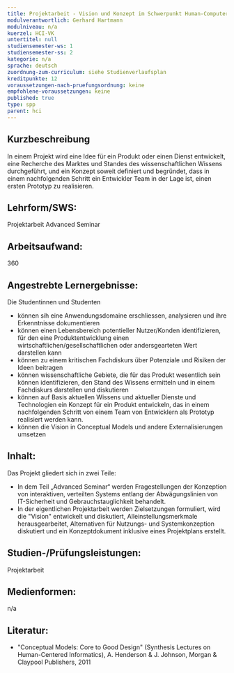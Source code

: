 ```yaml
---
title: Projektarbeit - Vision und Konzept im Schwerpunkt Human-Computer Interaction
modulverantwortlich: Gerhard Hartmann
modulniveau: n/a
kuerzel: HCI-VK
untertitel: null
studiensemester-ws: 1
studiensemester-ss: 2
kategorie: n/a
sprache: deutsch
zuordnung-zum-curriculum: siehe Studienverlaufsplan
kreditpunkte: 12
voraussetzungen-nach-pruefungsordnung: keine
empfohlene-voraussetzungen: keine
published: true
type: spp
parent: hci
---
```


## Kurzbeschreibung
In einem Projekt wird eine Idee für ein Produkt oder einen Dienst entwickelt, eine Recherche des Marktes und Standes des wissenschaftlichen Wissens durchgeführt, und ein Konzept soweit definiert und begründet, dass in einem nachfolgenden Schritt ein Entwickler Team in der Lage ist, einen ersten Prototyp zu realisieren.

## Lehrform/SWS: 
Projektarbeit
Advanced Seminar

## Arbeitsaufwand: 
360

## Angestrebte Lernergebnisse:
Die Studentinnen und Studenten
- können sih eine Anwendungsdomaine erschliessen, analysieren und ihre Erkenntnisse dokumentieren
- können einen Lebensbereich potentieller Nutzer/Konden identifizieren, für den eine Produktentwicklung einen wirtschaftlichen/gesellschaftlichen oder 
andersgearteten Wert darstellen kann
- können zu einem kritischen Fachdiskurs über Potenziale und Risiken der Ideen beitragen
- können wissenschaftliche Gebiete, die für das Produkt wesentlich sein können identifizieren, den Stand des 
Wissens ermitteln und in einem Fachdiskurs darstellen und diskutieren
- können auf Basis aktuellen Wissens und aktueller Dienste und Technologien ein Konzept für ein Produkt entwickeln, das in einem 
nachfolgenden Schritt von einem Team von Entwicklern als Prototyp realisiert werden kann.
- können die Vision in Conceptual Models und andere Externalisierungen umsetzen

## Inhalt:
Das Projekt gliedert sich in zwei Teile:
- In dem Teil „Advanced Seminar“ werden Fragestellungen der Konzeption von interaktiven, verteilten Systems entlang der Abwägungslinien von IT-Sicherheit und Gebrauchstauglichkeit behandelt.
- In der eigentlichen Projektarbeit werden Zielsetzungen formuliert, wird die "Vision" entwickelt und diskutiert, Alleinstellungsmerkmale herausgearbeitet, Alternativen für Nutzungs- und Systemkonzeption diskutiert und ein Konzeptdokument inklusive eines Projektplans erstellt.


## Studien-/Prüfungsleistungen:
Projektarbeit

## Medienformen:
n/a

## Literatur:
- "Conceptual Models: Core to Good Design" (Synthesis Lectures on Human-Centered Informatics), A. Henderson & J. Johnson, Morgan & Claypool Publishers, 2011
